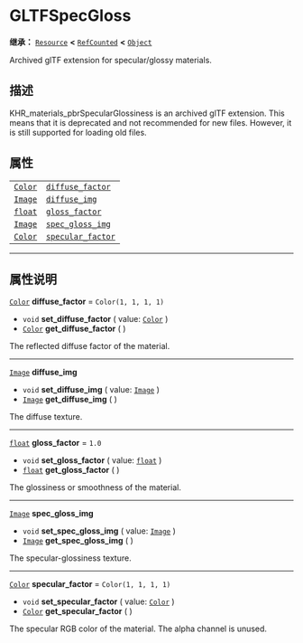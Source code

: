 <!-- ⚠ 请勿编辑本文件 ⚠ -->
<!-- 本文档使用脚本从 WeDot 引擎源码仓库生成。 -->
<!-- 生成脚本：https://github.com/WeDot-Engine/WeDot/tree/master/doc/tools/make_md.py； -->
<!-- 原文件：https://github.com/WeDot-Engine/WeDot/tree/master/modules/gltf/doc_classes/GLTFSpecGloss.xml。 -->

<div id="_class_gltfspecgloss"></div>

# GLTFSpecGloss

**继承：** [`Resource`](class_resource.md) **<** [`RefCounted`](class_refcounted.md) **<** [`Object`](class_object.md)

Archived glTF extension for specular/glossy materials.

## 描述

KHR_materials_pbrSpecularGlossiness is an archived glTF extension. This means that it is deprecated and not recommended for new files. However, it is still supported for loading old files.

## 属性

|||
|:-:|:--|
| [`Color`](class_color.md) | [`diffuse_factor`](class_gltfspecgloss.md#class_gltfspecgloss_property_diffuse_factor)   | ``Color(1, 1, 1, 1)`` |
| [`Image`](class_image.md) | [`diffuse_img`](class_gltfspecgloss.md#class_gltfspecgloss_property_diffuse_img)         |                       |
| [`float`](class_float.md) | [`gloss_factor`](class_gltfspecgloss.md#class_gltfspecgloss_property_gloss_factor)       | ``1.0``               |
| [`Image`](class_image.md) | [`spec_gloss_img`](class_gltfspecgloss.md#class_gltfspecgloss_property_spec_gloss_img)   |                       |
| [`Color`](class_color.md) | [`specular_factor`](class_gltfspecgloss.md#class_gltfspecgloss_property_specular_factor) | ``Color(1, 1, 1, 1)`` |

<!-- rst-class:: classref-section-separator -->

---

## 属性说明

<div id="_class_gltfspecgloss_property_diffuse_factor"></div>

[`Color`](class_color.md) **diffuse_factor** = ``Color(1, 1, 1, 1)`` <div id="class_gltfspecgloss_property_diffuse_factor"></div>

- `void` **set_diffuse_factor** ( value: [`Color`](class_color.md) )
- [`Color`](class_color.md) **get_diffuse_factor** ( )

The reflected diffuse factor of the material.

<!-- rst-class:: classref-item-separator -->

---

<div id="_class_gltfspecgloss_property_diffuse_img"></div>

[`Image`](class_image.md) **diffuse_img** <div id="class_gltfspecgloss_property_diffuse_img"></div>

- `void` **set_diffuse_img** ( value: [`Image`](class_image.md) )
- [`Image`](class_image.md) **get_diffuse_img** ( )

The diffuse texture.

<!-- rst-class:: classref-item-separator -->

---

<div id="_class_gltfspecgloss_property_gloss_factor"></div>

[`float`](class_float.md) **gloss_factor** = ``1.0`` <div id="class_gltfspecgloss_property_gloss_factor"></div>

- `void` **set_gloss_factor** ( value: [`float`](class_float.md) )
- [`float`](class_float.md) **get_gloss_factor** ( )

The glossiness or smoothness of the material.

<!-- rst-class:: classref-item-separator -->

---

<div id="_class_gltfspecgloss_property_spec_gloss_img"></div>

[`Image`](class_image.md) **spec_gloss_img** <div id="class_gltfspecgloss_property_spec_gloss_img"></div>

- `void` **set_spec_gloss_img** ( value: [`Image`](class_image.md) )
- [`Image`](class_image.md) **get_spec_gloss_img** ( )

The specular-glossiness texture.

<!-- rst-class:: classref-item-separator -->

---

<div id="_class_gltfspecgloss_property_specular_factor"></div>

[`Color`](class_color.md) **specular_factor** = ``Color(1, 1, 1, 1)`` <div id="class_gltfspecgloss_property_specular_factor"></div>

- `void` **set_specular_factor** ( value: [`Color`](class_color.md) )
- [`Color`](class_color.md) **get_specular_factor** ( )

The specular RGB color of the material. The alpha channel is unused.

[^virtual]: 本方法通常需要用户覆盖才能生效。
[^const]: 本方法无副作用，不会修改该实例的任何成员变量。
[^vararg]: 本方法除了能接受在此处描述的参数外，还能够继续接受任意数量的参数。
[^constructor]: 本方法用于构造某个类型。
[^static]: 调用本方法无需实例，可直接使用类名进行调用。
[^operator]: 本方法描述的是使用本类型作为左操作数的有效运算符。
[^bitfield]: 这个值是由下列位标志构成位掩码的整数。
[^void]: 无返回值。
